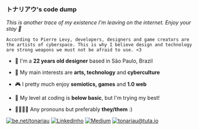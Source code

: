 ### トナリアウ's code dump

*This is another trace of my existence I'm leaving on the internet. Enjoy your stay :space_invader:*

`According to Pierre Levy, developers, designers and game creators are the artists of cyberspace. This is why I believe design and technology are strong weapons we must not be afraid to use. <3`

- :pill: I'm a **22 years old designer** based in São Paulo, Brazil

- :floppy_disk: My main interests are **arts, technology** and **cyberculture**

- :video_game: I pretty much enjoy **semiotics, games** and **1.0 web**

- :mushroom: My level at coding is **below basic**, but I'm trying my best!

- :yellow_heart::white_heart::purple_heart::black_heart: Any pronouns but preferably **they/them** :)

[![be.net/tonariau](https://img.shields.io/badge/Behance-0054F7?style=for-the-badge&logo=behance&logoColor=white)](http://behance.net/tonarixvi) [![Linkedinho](	https://img.shields.io/badge/LinkedIn-0077B5?style=for-the-badge&logo=linkedin&logoColor=white)](https://www.linkedin.com/in/tonarixvi/) [![Medium](		https://img.shields.io/badge/Medium-12100E?style=for-the-badge&logo=medium&logoColor=white)](https://tonarixvi.medium.com) [![tonariau@tuta.io](https://img.shields.io/badge/Tutanota-840010?style=for-the-badge&logo=Tutanota&logoColor=white)](mailto:tonariau@tuta.io)
